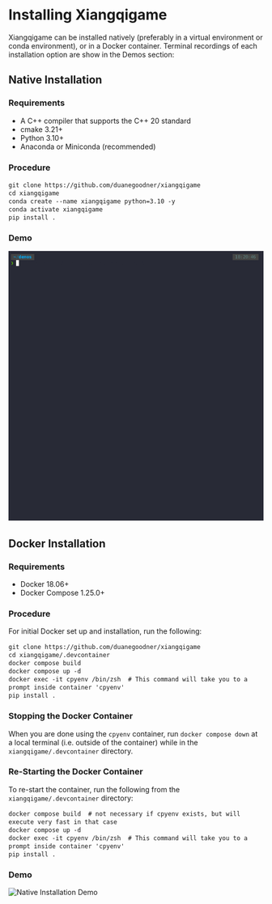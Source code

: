 # Installing Xiangqigame

Xiangqigame can be installed natively (preferably in a virtual environment or conda environment), or in a Docker container. Terminal recordings of each installation option are show in the Demos section:


## Native Installation

### Requirements

- A C++ compiler that supports the C++ 20 standard
- cmake 3.21+
- Python 3.10+
- Anaconda or Miniconda (recommended)

### Procedure
    
```
git clone https://github.com/duanegoodner/xiangqigame
cd xiangqigame
conda create --name xiangqigame python=3.10 -y
conda activate xiangqigame
pip install .
```

### Demo
![Native Installation Demo](demos/gifs/native_install.gif)


## Docker Installation

### Requirements

- Docker 18.06+
- Docker Compose 1.25.0+

### Procedure

For initial Docker set up and installation, run the following:

```shell
git clone https://github.com/duanegoodner/xiangqigame
cd xiangqigame/.devcontainer
docker compose build
docker compose up -d
docker exec -it cpyenv /bin/zsh  # This command will take you to a prompt inside container 'cpyenv'
pip install .
```
### Stopping the Docker Container

When you are done using the `cpyenv` container, run `docker compose down` at a local terminal (i.e. outside of the container) while in the `xiangqigame/.devcontainer` directory.

### Re-Starting the Docker Container

To re-start the container, run the following from the `xiangqigame/.devcontainer` directory:

```shell
docker compose build  # not necessary if cpyenv exists, but will execute very fast in that case 
docker compose up -d
docker exec -it cpyenv /bin/zsh  # This command will take you to a prompt inside container 'cpyenv'
pip install .
```

### Demo

![Native Installation Demo](demos/gifs/docker_install.gif)

